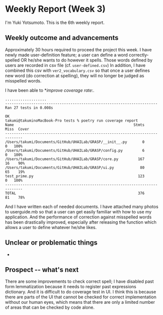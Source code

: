 # Weekly Report (Week 3)  
I'm Yuki Yotsumoto. This is the 6th weekly report.  

## Weekly outcome and advancements  
Approximately 30 hours required to proceed the project this week. I have newly made user-definition feature; a user can define a word correctly-spelled OR he/she wants to do however it spells. Those words defined by users are recorded in csv file (cf. `user-defined.csv`) In addition, I have combined this csv with `ver2_vocabulary.csv` so that once a user defines new word (do correction at spelling), they will no longer be judged as misspelled words.  

I have been able to **improve coverage rate*:.  
```
...................
----------------------------------------------------------------------
Ran 27 tests in 0.008s

OK
takumi@takuminoMacBook-Pro tests % poetry run coverage report
Name                                                       Stmts   Miss  Cover
------------------------------------------------------------------------------
/Users/takumi/Documents/GitHub/UHAILab/GRASP/__init__.py       0      0   100%
/Users/takumi/Documents/GitHub/UHAILab/GRASP/config.py         6      0   100%
/Users/takumi/Documents/GitHub/UHAILab/GRASP/core.py         167     16    90%
/Users/takumi/Documents/GitHub/UHAILab/GRASP/ui.py            80     65    19%
test_prime.py                                                123      0   100%
------------------------------------------------------------------------------
TOTAL                                                        376     81    78%
```  
And I have written each of needed documents. I have attached many photos to userguide.mb so that a user can get easily familiar with how to use my application. And the performance of correction against misspelled words has been drastically improved, especially after releasing the function which allows a user to define whatever he/she likes.  

## Unclear or problematic things  
-   

## Prospect -- what's next  
There are some improvements to check correct spell; I have disabled past form lemmatization because it needs to register past expressions dictionary. And it is difficult to do coverage test in UI. I think this is because there are parts of the UI that cannot be checked for correct implementation without our human eyes, which means that there are only a limited number of areas that can be checked by code alone.  